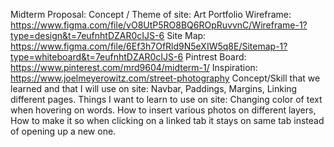 Midterm Proposal:
Concept / Theme of site: Art Portfolio Wireframe: https://www.figma.com/file/vO8UtP5RO8BQ6ROpRuvvnC/Wireframe-1?type=design&t=7eufnhtDZAR0cIJS-6 Site Map: https://www.figma.com/file/6Ef3h7OfRld9N5eXIW5q8E/Sitemap-1?type=whiteboard&t=7eufnhtDZAR0cIJS-6 Pintrest Board: https://www.pinterest.com/mrd9604/midterm-1/ Inspiration: https://www.joelmeyerowitz.com/street-photography Concept/Skill that we learned and that I will use on site: Navbar, Paddings, Margins, Linking different pages. Things I want to learn to use on site: Changing color of text when hovering on words. How to insert various photos on different layers, How to make it so when clicking on a linked tab it stays on same tab instead of opening up a new one.
